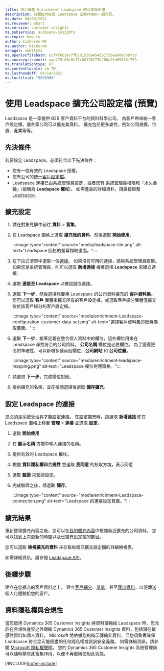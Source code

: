```yaml
---
title: 協力廠商 Enrichment Leadspace 的公司設定檔
description: 有關協力廠商 Leadspace 富集作用的一般資訊。
ms.date: 04/09/2021
ms.reviewer: mhart
ms.service: customer-insights
ms.subservice: audience-insights
ms.topic: how-to
author: kishorem-MS
ms.author: kishorem
manager: shellyha
ms.openlocfilehash: ccf4f661ecffb281556a4545b1f26ee809c697cd
ms.sourcegitcommit: aaa275c60c0c77c88196277b266a91d653f8f759
ms.translationtype: HT
ms.contentlocale: zh-TW
ms.lasthandoff: 04/14/2021
ms.locfileid: "5895903"
---
```

# <a name="enrichment-of-company-profiles-with-leadspace-preview"></a>使用 Leadspace 擴充公司設定檔 (預覽)

Leadspace 是一家提供 B2B 客戶資料平台的資料科學公司。 為客戶帶來統一客戶設定檔，讓各家公司可以擴充其資料。 擴充包括更多屬性，例如公司規模、位置、產業等等。

## <a name="prerequisites"></a>先決條件

若要設定 Leadspace，必須符合以下先決條件：

- 您有一個有效的 Leadspace 授權。
- 您有公司的[統一客戶設定檔](customer-profiles.md)。
- Leadspace 連接已由系統管理員設定，或者您有 [系統管理員](permissions.md#administrator)權限和「永久金鑰」(被稱為 **Leadspace 權杖**)。 如需產品的詳細資料，請直接聯繫 [Leadspace](https://www.leadspace.com/products/leadspace-on-demand/)。

## <a name="configure-the-enrichment"></a>擴充設定

1. 請在對象見解中前往 **資料** > **富集**。

1. 在 Leadspace 圖格上選取 **擴充我的資料**，然後選取 **開始使用**。

   :::image type="content" source="media/leadspace-tile.png" alt-text="Leadspace 圖格的螢幕擷取畫面。":::

1. 在下拉式清單中選取一個[連接](connections.md)。 如果沒有可用的連接，請與系統管理員聯繫。 如果您是系統管理員，則可以選取 **新增連接** 接著選擇 **Leadspace** 來建立連接。 

1. 選取 **連接至 Leadspace** 以確認選取連接。

1. 選取 **下一步**，然後選擇想要用 Leadspace 的公司資料擴充的 **客戶資料集**。 您可以選取 **客戶** 實體來擴充所有的客戶設定檔，或選取客戶細分實體僅擴充位於該客戶細分的客戶設定檔。

    :::image type="content" source="media/enrichment-Leadspace-configuration-customer-data-set.png" alt-text="選擇客戶資料集的螢幕擷取畫面。":::

1. 選取 **下一步**，接著定義在整合個人資料中的欄位，這些欄位用來在 Leadspace 尋找符合的公司資料。 **公司名稱** 欄位是必要欄位。 為了獲得更高的準確性，可以新增多達兩個欄位，**公司網站** 和 **公司位置**。

   :::image type="content" source="media/enrichment-leadspace-mapping.png" alt-text="Leadspace 欄位對應窗格。":::

1. 請選取 **下一步**，完成欄位對應。

1. 提供擴充的名稱，並在檢閱選擇後選取 **儲存擴充**。


## <a name="configure-the-connection-for-leadspace"></a>設定 Leadspace 的連接 

您必須是系統管理員才能設定連接。 在設定擴充時，請選取 **新增連接***或* 在 Leadspace 圖格上移至 **管理** > **連接** 並選取 **設定**。

1. 選取 **開始使用** 

1. 在 **顯示名稱** 方塊中輸入連接的名稱。

1. 提供有效的 Leadspace 權杖。

1. 檢閱 **資料隱私權和合規性** 並選取 **我同意** 的核取方塊，表示同意

1. 選取 **驗證** 來驗證設定。

1. 完成驗證之後，請選取 **儲存**。
   
   :::image type="content" source="media/enrichment-Leadspace-connection.png" alt-text="Leadspace 的連接設定頁面。":::

## <a name="enrichment-results"></a>擴充結果

重新整理擴充內容之後，您可以在[我的擴充內容](enrichment-hub.md)中檢閱新近擴充的公司資料。 您可以找到上次更新的時間以及已擴充設定檔的數目。

您可以選取 **檢視擴充的資料** 來存取每個已擴充設定檔的詳細檢視表。

如需詳細資訊，請參閱 [Leadspace API](https://support.leadspace.com/hc/en-us/sections/201997649-API)。

## <a name="next-steps"></a>後續步驟

建立在您擴充的客戶資料之上。 建立[客戶細分](segments.md)、[量值](measures.md)，甚至[匯出資料](export-destinations.md)，以便傳送個人化體驗給您的客戶。

## <a name="data-privacy-and-compliance"></a>資料隱私權與合規性

當您啟用 Dynamics 365 Customer Insights 將資料傳輸給 Leadspace 時，您允許在合規性邊界之外傳輸 Dynamics 365 Customer Insights 資料，包括潛在敏感性資料如個人資料。 Microsoft 將依據您的指示傳輸此資料，但您須負責確保 Leadspace 符合您可能應盡的任何隱私權或資訊安全義務。 如需詳細資訊，請參閱 [Microsoft 隱私權聲明](https://go.microsoft.com/fwlink/?linkid=396732)。
您的 Dynamics 365 Customer Insights 系統管理員可以隨時移除此富集作用，以便不再繼續使用此功能。


[!INCLUDE[footer-include](../includes/footer-banner.md)]
